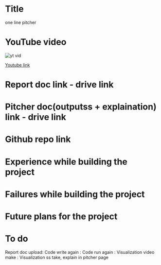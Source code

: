 # Title
one line pitcher

# YouTube video
<img alt="yt vid" />

[Youtube link](d)

# Report doc link - drive link

# Pitcher doc(outputss + explaination) link - drive link

# Github repo link 

# Experience while building the project

# Failures while building the project

# Future plans for the project


# To do
Report doc upload:
Code write again :
Code run again :
Visualization video make :
Visualization ss take, explain in pitcher page
